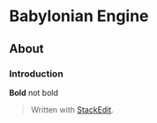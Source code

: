 <h1 id="babylonian-engine">Babylonian Engine</h1>
<h2 id="about">About</h2>
<h3 id="introduction">Introduction</h3>
<p><strong>Bold</strong> not bold</p>
<blockquote>
<p>Written with <a href="https://stackedit.io/">StackEdit</a>.</p>
</blockquote>

